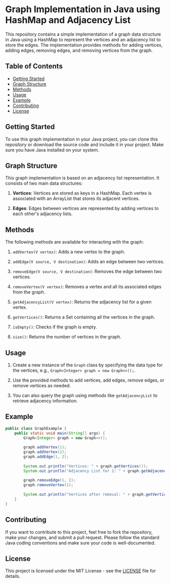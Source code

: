 # Graph Implementation in Java using HashMap and Adjacency List

This repository contains a simple implementation of a graph data structure in Java using a HashMap to represent the vertices and an adjacency list to store the edges. The implementation provides methods for adding vertices, adding edges, removing edges, and removing vertices from the graph.

## Table of Contents

- [Getting Started](#getting-started)
- [Graph Structure](#graph-structure)
- [Methods](#methods)
- [Usage](#usage)
- [Example](#example)
- [Contributing](#contributing)
- [License](#license)

## Getting Started

To use this graph implementation in your Java project, you can clone this repository or download the source code and include it in your project. Make sure you have Java installed on your system.

## Graph Structure

This graph implementation is based on an adjacency list representation. It consists of two main data structures:

1. **Vertices**: Vertices are stored as keys in a HashMap. Each vertex is associated with an ArrayList that stores its adjacent vertices.

2. **Edges**: Edges between vertices are represented by adding vertices to each other's adjacency lists.

## Methods

The following methods are available for interacting with the graph:

1. `addVertex(V vertex)`: Adds a new vertex to the graph.

2. `addEdge(V source, V destination)`: Adds an edge between two vertices.

3. `removeEdge(V source, V destination)`: Removes the edge between two vertices.

4. `removeVertex(V vertex)`: Removes a vertex and all its associated edges from the graph.

5. `getAdjacencyList(V vertex)`: Returns the adjacency list for a given vertex.

6. `getVertices()`: Returns a Set containing all the vertices in the graph.

7. `isEmpty()`: Checks if the graph is empty.

8. `size()`: Returns the number of vertices in the graph.

## Usage

1. Create a new instance of the `Graph` class by specifying the data type for the vertices, e.g., `Graph<Integer> graph = new Graph<>();`.

2. Use the provided methods to add vertices, add edges, remove edges, or remove vertices as needed.

3. You can also query the graph using methods like `getAdjacencyList` to retrieve adjacency information.

## Example

```java
public class GraphExample {
    public static void main(String[] args) {
        Graph<Integer> graph = new Graph<>();
        
        graph.addVertex(1);
        graph.addVertex(2);
        graph.addEdge(1, 2);
        
        System.out.println("Vertices: " + graph.getVertices());
        System.out.println("Adjacency List for 1: " + graph.getAdjacencyList(1));
        
        graph.removeEdge(1, 2);
        graph.removeVertex(1);
        
        System.out.println("Vertices after removal: " + graph.getVertices());
    }
}
```

## Contributing

If you want to contribute to this project, feel free to fork the repository, make your changes, and submit a pull request. Please follow the standard Java coding conventions and make sure your code is well-documented.

## License

This project is licensed under the MIT License - see the [LICENSE](LICENSE) file for details.
